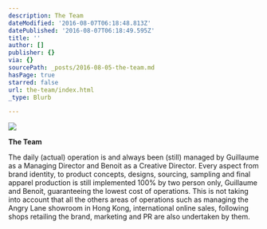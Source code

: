 ```yaml
---
description: The Team
dateModified: '2016-08-07T06:18:48.813Z'
datePublished: '2016-08-07T06:18:49.595Z'
title: ''
author: []
publisher: {}
via: {}
sourcePath: _posts/2016-08-05-the-team.md
hasPage: true
starred: false
url: the-team/index.html
_type: Blurb

---
```

![](https://the-grid-user-content.s3-us-west-2.amazonaws.com/bde3619f-82fe-4462-afa3-5cb234aea7d9.jpg)

**The Team**

The daily (actual) operation is and always been (still) managed by Guillaume as a Managing Director and Benoit as a Creative Director. Every aspect from brand identity, to product concepts, designs, sourcing, sampling and final apparel production is still implemented 100% by two person only, Guillaume and Benoit, guaranteeing the lowest cost of operations. This is not taking into account that all the others areas of operations such as managing the Angry Lane showroom in Hong Kong, international online sales, following shops retailing the brand, marketing and PR are also undertaken by them.